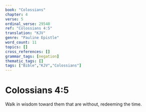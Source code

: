 ```yaml
---
book: "Colossians"
chapter: 4
verse: 5
ordinal_verse: 29548
ref: "Colossians 4:5"
translation: "KJV"
genre: "Pauline Epistle"
word_count: 11
topics: []
cross_references: []
grammar_tags: [negation]
thematic_tags: []
tags: ["Bible","KJV","Colossians"]
---
```


# Colossians 4:5

Walk in wisdom toward them that are without, redeeming the time.
